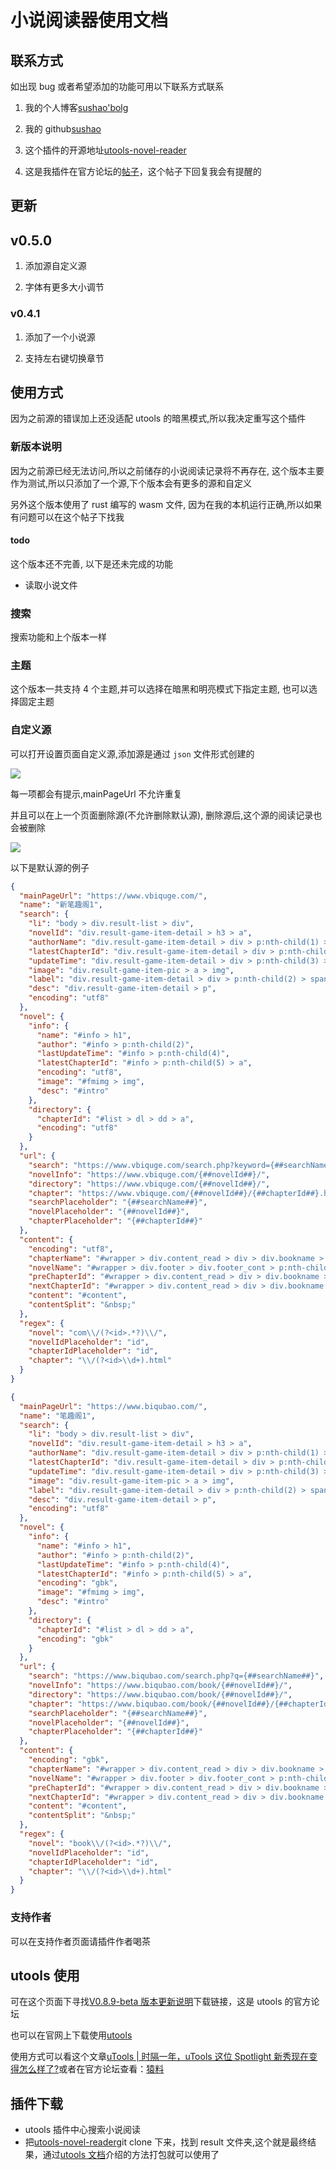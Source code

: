 # 小说阅读器使用文档

## 联系方式

如出现 bug 或者希望添加的功能可用以下联系方式联系

1. 我的个人博客[sushao'bolg](https://www.sushao.blog)

2. 我的 github[sushao](https://github.com/suxiaoshao)

3. 这个插件的开源地址[utools-novel-reader](https://github.com/suxiaoshao/utools-novel-reader)

4. 这是我插件在官方论坛的[帖子](https://yuanliao.info/d/1392)，这个帖子下回复我会有提醒的

## 更新

## v0.5.0

1. 添加源自定义源

2. 字体有更多大小调节

### v0.4.1

1. 添加了一个小说源

2. 支持左右键切换章节

## 使用方式

因为之前源的错误加上还没适配 utools 的暗黑模式,所以我决定重写这个插件

### 新版本说明

因为之前源已经无法访问,所以之前储存的小说阅读记录将不再存在, 这个版本主要作为测试,所以只添加了一个源,下个版本会有更多的源和自定义

另外这个版本使用了 rust 编写的 wasm 文件, 因为在我的本机运行正确,所以如果有问题可以在这个帖子下找我

#### todo

这个版本还不完善, 以下是还未完成的功能

- 读取小说文件

### 搜索

搜索功能和上个版本一样

### 主题

这个版本一共支持 4 个主题,并可以选择在暗黑和明亮模式下指定主题, 也可以选择固定主题

### 自定义源

可以打开设置页面自定义源,添加源是通过 `json` 文件形式创建的

![](https://files.catbox.moe/0drsf1.png)

每一项都会有提示,mainPageUrl 不允许重复

并且可以在上一个页面删除源(不允许删除默认源), 删除源后,这个源的阅读记录也会被删除

![](https://files.catbox.moe/sknfho.png)

以下是默认源的例子

```json
{
  "mainPageUrl": "https://www.vbiquge.com/",
  "name": "新笔趣阁1",
  "search": {
    "li": "body > div.result-list > div",
    "novelId": "div.result-game-item-detail > h3 > a",
    "authorName": "div.result-game-item-detail > div > p:nth-child(1) > span:nth-child(2)",
    "latestChapterId": "div.result-game-item-detail > div > p:nth-child(4) > a",
    "updateTime": "div.result-game-item-detail > div > p:nth-child(3) > span:nth-child(2)",
    "image": "div.result-game-item-pic > a > img",
    "label": "div.result-game-item-detail > div > p:nth-child(2) > span:nth-child(2)",
    "desc": "div.result-game-item-detail > p",
    "encoding": "utf8"
  },
  "novel": {
    "info": {
      "name": "#info > h1",
      "author": "#info > p:nth-child(2)",
      "lastUpdateTime": "#info > p:nth-child(4)",
      "latestChapterId": "#info > p:nth-child(5) > a",
      "encoding": "utf8",
      "image": "#fmimg > img",
      "desc": "#intro"
    },
    "directory": {
      "chapterId": "#list > dl > dd > a",
      "encoding": "utf8"
    }
  },
  "url": {
    "search": "https://www.vbiquge.com/search.php?keyword={##searchName##}",
    "novelInfo": "https://www.vbiquge.com/{##novelId##}/",
    "directory": "https://www.vbiquge.com/{##novelId##}/",
    "chapter": "https://www.vbiquge.com/{##novelId##}/{##chapterId##}.html",
    "searchPlaceholder": "{##searchName##}",
    "novelPlaceholder": "{##novelId##}",
    "chapterPlaceholder": "{##chapterId##}"
  },
  "content": {
    "encoding": "utf8",
    "chapterName": "#wrapper > div.content_read > div > div.bookname > h1",
    "novelName": "#wrapper > div.footer > div.footer_cont > p:nth-child(1) > a",
    "preChapterId": "#wrapper > div.content_read > div > div.bookname > div.bottem1 > a:nth-child(1)",
    "nextChapterId": "#wrapper > div.content_read > div > div.bookname > div.bottem1 > a:nth-child(3)",
    "content": "#content",
    "contentSplit": "&nbsp;"
  },
  "regex": {
    "novel": "com\\/(?<id>.*?)\\/",
    "novelIdPlaceholder": "id",
    "chapterIdPlaceholder": "id",
    "chapter": "\\/(?<id>\\d+).html"
  }
}
```

```json
{
  "mainPageUrl": "https://www.biqubao.com/",
  "name": "笔趣阁1",
  "search": {
    "li": "body > div.result-list > div",
    "novelId": "div.result-game-item-detail > h3 > a",
    "authorName": "div.result-game-item-detail > div > p:nth-child(1) > span:nth-child(2)",
    "latestChapterId": "div.result-game-item-detail > div > p:nth-child(4) > a",
    "updateTime": "div.result-game-item-detail > div > p:nth-child(3) > span:nth-child(2)",
    "image": "div.result-game-item-pic > a > img",
    "label": "div.result-game-item-detail > div > p:nth-child(2) > span:nth-child(2)",
    "desc": "div.result-game-item-detail > p",
    "encoding": "utf8"
  },
  "novel": {
    "info": {
      "name": "#info > h1",
      "author": "#info > p:nth-child(2)",
      "lastUpdateTime": "#info > p:nth-child(4)",
      "latestChapterId": "#info > p:nth-child(5) > a",
      "encoding": "gbk",
      "image": "#fmimg > img",
      "desc": "#intro"
    },
    "directory": {
      "chapterId": "#list > dl > dd > a",
      "encoding": "gbk"
    }
  },
  "url": {
    "search": "https://www.biqubao.com/search.php?q={##searchName##}",
    "novelInfo": "https://www.biqubao.com/book/{##novelId##}/",
    "directory": "https://www.biqubao.com/book/{##novelId##}/",
    "chapter": "https://www.biqubao.com/book/{##novelId##}/{##chapterId##}.html",
    "searchPlaceholder": "{##searchName##}",
    "novelPlaceholder": "{##novelId##}",
    "chapterPlaceholder": "{##chapterId##}"
  },
  "content": {
    "encoding": "gbk",
    "chapterName": "#wrapper > div.content_read > div > div.bookname > h1",
    "novelName": "#wrapper > div.footer > div.footer_cont > p:nth-child(1) > a",
    "preChapterId": "#wrapper > div.content_read > div > div.bookname > div.bottem1 > a:nth-child(1)",
    "nextChapterId": "#wrapper > div.content_read > div > div.bookname > div.bottem1 > a:nth-child(3)",
    "content": "#content",
    "contentSplit": "&nbsp;"
  },
  "regex": {
    "novel": "book\\/(?<id>.*?)\\/",
    "novelIdPlaceholder": "id",
    "chapterIdPlaceholder": "id",
    "chapter": "\\/(?<id>\\d+).html"
  }
}
```

### 支持作者

可以在支持作者页面请插件作者喝茶

## utools 使用

可在这个页面下寻找[V0.8.9-beta 版本更新说明](https://yuanliao.info/d/1020)下载链接，这是 utools 的官方论坛

也可以在官网上下载使用[utools](https://www.u.tools/)

使用方式可以看这个文章[uTools | 时隔一年，uTools 这位 Spotlight 新秀现在变得怎么样了?](https://sspai.com/post/56739)或者在官方论坛查看：[猿料](https://yuanliao.info/)

## 插件下载

- utools 插件中心搜索小说阅读
- 把[utools-novel-reader](https://github.com/suxiaoshao/utools-novel-reader)git
  clone 下来，找到 result 文件夹,这个就是最终结果，通过[utools 文档](https://www.u.tools/docs/guide/about-uTools.html)介绍的方法打包就可以使用了
